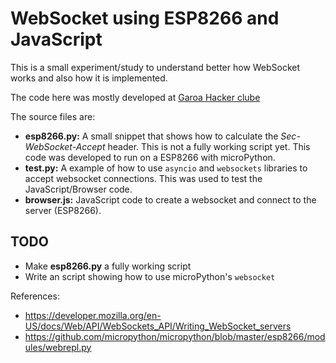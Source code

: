 WebSocket using ESP8266 and JavaScript
======================================

This is a small experiment/study to understand better how WebSocket
works and also how it is implemented.

The code here was mostly developed at [Garoa Hacker clube](http://garoa.net.br/)

The source files are:
* **esp8266.py:** A small snippet that shows how to calculate the *Sec-WebSocket-Accept* header. This is not a fully working script yet. This code was developed to run on a ESP8266 with microPython.
* **test.py:** A example of how to use ``asyncio`` and ``websockets`` libraries to accept websocket connections. This was used to test the JavaScript/Browser code.
* **browser.js:** JavaScript code to create a websocket and connect to the server (ESP8266).

TODO
----
* Make **esp8266.py** a fully working script
* Write an script showing how to use microPython's ``websocket``

References:
* https://developer.mozilla.org/en-US/docs/Web/API/WebSockets_API/Writing_WebSocket_servers
* https://github.com/micropython/micropython/blob/master/esp8266/modules/webrepl.py
